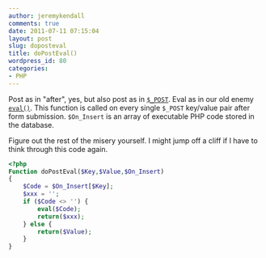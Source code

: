 ```yaml
---
author: jeremykendall
comments: true
date: 2011-07-11 07:15:04
layout: post
slug: doposteval
title: doPostEval()
wordpress_id: 80
categories:
- PHP
---
```


Post as in "after", yes, but also post as in [`$_POST`](http://www.php.net/manual/en/reserved.variables.post.php).  Eval as in our old enemy [`eval()`](http://us.php.net/eval).  This function is called on every single `$_POST` key/value pair after form submission.  `$On_Insert` is an array of executable PHP code stored in the database.

Figure out the rest of the misery yourself.  I might jump off a cliff if I have to think through this code again.

```php
<?php
Function doPostEval($Key,$Value,$On_Insert)
{
    $Code = $On_Insert[$Key];
    $xxx = '';
    if ($Code <> '') {
        eval($Code);
        return($xxx);
    } else {
        return($Value);
    }
}
```
